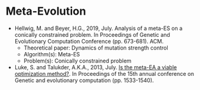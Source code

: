 # Meta-Evolution

* Hellwig, M. and Beyer, H.G., 2019, July. Analysis of a meta-ES on a conically constrained problem. In Proceedings of Genetic and Evolutionary Computation Conference (pp. 673-681). ACM.
  * Theoretical paper: Dynamics of mutation strength control
  * Algorithm(s): Meta-ES
  * Problem(s): Conically constrained problem
* Luke, S. and Talukder, A.K.A., 2013, July. [Is the meta-EA a viable optimization method?](). In Proceedings of the 15th annual conference on Genetic and evolutionary computation (pp. 1533-1540).
